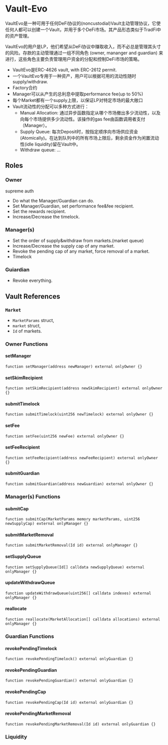 # Vault-Evo

VaultEvo是一种可用于任何DeFi协议的(noncustodial)Vault主动管理协议，它使任何人都可以创建一个Vault，并用于多个DeFi市场。其产品形态类似于TradFi中的资产管理。

VaultEvo的用户是LP，他们希望从DeFi协议中赚取收入，而不必总是管理其头寸的风险。存款的主动管理通过一组不同角色 (owner, mananger and guardian) 来进行，这些角色主要负责管理用户资金的分配和控制DeFi市场的策略。

- VaultEvo是ERC-4626 vault, with ERC-2612 permit. 
- 一个VaultEvo专用于一种资产，用户可以根据可用的流动性随时supply/withdraw.
- Factory合约
- Manager可以从产生的总利息中提取performance fee(up to 50%)
- 每个Market都有一个supply上限，以保证LP对特定市场的最大敞口
- Vault流动性的分配可以多种方式进行：
    - Manual Allocation: 通过异步函数指定从哪个市场撤出多少流动性，以及向每个市场提供多少流动性。该操作的gas fee由函数调用者支付（Manager）。
    - Supply Queue: 每次Deposit时，按指定顺序向市场供应资金(Atomically)。在达到队列中的所有市场上限后，剩余资金作为闲置流动性(idle liquidity)留在Vault中。
    - Withdraw queue: ...

## Roles

### Owner
supreme auth
- Do what the Manager/Guardian can do.
- Set Manager/Guardian, set performance fee&fee recipient.
- Set the rewards recipient.
- Increase/Decrease the timelock.

### Manager(s)
- Set the order of supply&withdraw from markets.(market queue)
- Increase/Decrease the supply cap of any market.
- Revoke the pending cap of any market, force removal of a market.
- Timelock

### Guiardian
- Revoke everything.


## Vault References

### `Market`
- `MarketParams` struct,
- `market` struct,
- `Id` of markets.

### Owner Functions

#### setManager
`function setManager(address newManager) external onlyOwner {}`

#### setSkimRecipient
`function setSkimRecipient(address newSkimRecipient) external onlyOwner {}`

#### submitTimelock
`function submitTimelock(uint256 newTimelock) external onlyOwner {}`

#### setFee
`function setFee(uint256 newFee) external onlyOwner {}`

#### setFeeRecipient
`function setFeeRecipient(address newFeeRecipient) external onlyOwner {}`

#### submitGuardian
`function submitGuardian(address newGuardian) external onlyOwner {}`

### Manager(s) Functions

#### submitCap

`function submitCap(MarketParams memory marketParams, uint256 newSupplyCap) external onlyManager {}`

#### submitMarketRemoval
`function submitMarketRemoval(Id id) external onlyManager {}`

#### setSupplyQueue
`function setSupplyQueue(Id[] calldata newSupplyQueue) external onlyManager {}`

#### updateWithdrawQueue
`function updateWithdrawQueue(uint256[] calldata indexes) external onlyManager {}`

#### reallocate
`function reallocate(MarketAllocation[] calldata allocations) external onlyManager {}`

### Guardian Functions

#### revokePendingTimelock
`function revokePendingTimelock() external onlyGuardian {}`

#### revokePendingGuardian
`function revokePendingGuardian() external onlyGuardian {}`

#### revokePendingCap
`function revokePendingCap(Id id) external onlyGuardian {}`

#### revokePendingMarketRemoval
`function revokePendingMarketRemoval(Id id) external onlyGuardian {}`

### Liquidity



